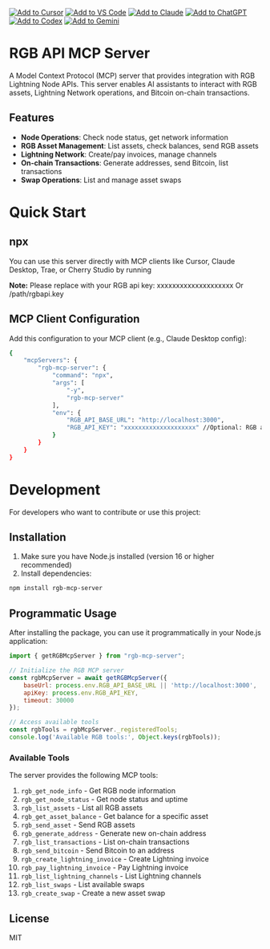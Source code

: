 [![Add to Cursor](https://fastmcp.me/badges/cursor_dark.svg)](https://fastmcp.me/MCP/Details/1155/rgb-lightning-node)
[![Add to VS Code](https://fastmcp.me/badges/vscode_dark.svg)](https://fastmcp.me/MCP/Details/1155/rgb-lightning-node)
[![Add to Claude](https://fastmcp.me/badges/claude_dark.svg)](https://fastmcp.me/MCP/Details/1155/rgb-lightning-node)
[![Add to ChatGPT](https://fastmcp.me/badges/chatgpt_dark.svg)](https://fastmcp.me/MCP/Details/1155/rgb-lightning-node)
[![Add to Codex](https://fastmcp.me/badges/codex_dark.svg)](https://fastmcp.me/MCP/Details/1155/rgb-lightning-node)
[![Add to Gemini](https://fastmcp.me/badges/gemini_dark.svg)](https://fastmcp.me/MCP/Details/1155/rgb-lightning-node)

# RGB API MCP Server

A Model Context Protocol (MCP) server that provides integration with RGB Lightning Node APIs. This server enables AI assistants to interact with RGB assets, Lightning Network operations, and Bitcoin on-chain transactions.

## Features

- **Node Operations**: Check node status, get network information
- **RGB Asset Management**: List assets, check balances, send RGB assets
- **Lightning Network**: Create/pay invoices, manage channels
- **On-chain Transactions**: Generate addresses, send Bitcoin, list transactions
- **Swap Operations**: List and manage asset swaps
# Quick Start

## npx
You can use this server directly with MCP clients like Cursor, Claude Desktop, Trae, or Cherry Studio by running

**Note:** Please replace with your RGB api key:
xxxxxxxxxxxxxxxxxxxx  Or /path/rgbapi.key

## MCP Client Configuration
Add this configuration to your MCP client (e.g., Claude Desktop config):

```bash
{
    "mcpServers": {
        "rgb-mcp-server": {
            "command": "npx",
            "args": [
                "-y",
                "rgb-mcp-server"
            ],
            "env": {
                "RGB_API_BASE_URL": "http://localhost:3000",
                "RGB_API_KEY": "xxxxxxxxxxxxxxxxxxxx" //Optional: RGB api key Or /path/rgbapi.key
            }
        }
    }
}
```

# Development

For developers who want to contribute or use this project:

## Installation

1. Make sure you have Node.js installed (version 16 or higher recommended)
2. Install dependencies:

```bash
npm install rgb-mcp-server
```

## Programmatic Usage

After installing the package, you can use it programmatically in your Node.js application:

```javascript
import { getRGBMcpServer } from "rgb-mcp-server";

// Initialize the RGB MCP server
const rgbMcpServer = await getRGBMcpServer({
    baseUrl: process.env.RGB_API_BASE_URL || 'http://localhost:3000',  // RGB API server URL
    apiKey: process.env.RGB_API_KEY,                                   // Optional: API key for authentication
    timeout: 30000                                                     // Optional: request timeout in ms
});

// Access available tools
const rgbTools = rgbMcpServer._registeredTools;
console.log('Available RGB tools:', Object.keys(rgbTools));
```



### Available Tools

The server provides the following MCP tools:

1. `rgb_get_node_info` - Get RGB node information
2. `rgb_get_node_status` - Get node status and uptime
3. `rgb_list_assets` - List all RGB assets
4. `rgb_get_asset_balance` - Get balance for a specific asset
5. `rgb_send_asset` - Send RGB assets
6. `rgb_generate_address` - Generate new on-chain address
7. `rgb_list_transactions` - List on-chain transactions
8. `rgb_send_bitcoin` - Send Bitcoin to an address
9. `rgb_create_lightning_invoice` - Create Lightning invoice
10. `rgb_pay_lightning_invoice` - Pay Lightning invoice
11. `rgb_list_lightning_channels` - List Lightning channels
12. `rgb_list_swaps` - List available swaps
13. `rgb_create_swap` - Create a new asset swap



## License

MIT